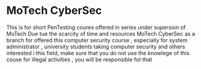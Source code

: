 # MoTech CyberSec
This is for short PenTesting coures offered in series under supersion of MoTech
Due tue the scarcity of time and resources MoTech CyberSec as a branch for offered this computer security course , especially for 
system administrator , university students taking computer security and others interested i this field, make sure that you do not
use the knowlege of this couse for illegal activities , you will be responsible fot that
